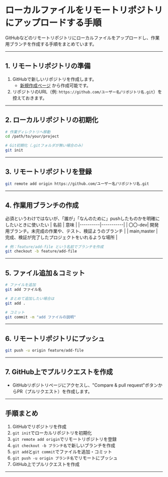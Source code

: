 # ローカルファイルをリモートリポジトリにアップロードする手順

GitHubなどのリモートリポジトリにローカルファイルをアップロードし、作業用ブランチを作成する手順をまとめています。

---

## 1. リモートリポジトリの準備

1. GitHubで新しいリポジトリを作成します。
    - [新規作成ページ](https://github.com/new) から作成可能です。
2. リポジトリのURL（例: `https://github.com/ユーザー名/リポジトリ名.git`）を控えておきます。

---

## 2. ローカルリポジトリの初期化

```bash
# 作業ディレクトリへ移動
cd /path/to/your/project

# Git初期化（.gitフォルダが無い場合のみ）
git init
```

---

## 3. リモートリポジトリを登録

```bash
git remote add origin https://github.com/ユーザー名/リポジトリ名.git
```

---

## 4. 作業用ブランチの作成
必須というわけではないが、「誰が」「なんのために」pushしたものかを明確にしたいときに使いたい
| 名前     |  意味      |
|----------|-----------|
| 〇〇-dev| 開発用ブランチ。未完成の作業や、テスト、検証ようのブランチ   |
| main,master |  完成、検証が完了したプロジェクトをいれるような場所  |

```bash
# 例：feature/add-file という名前でブランチを作成
git checkout -b feature/add-file
```

---

## 5. ファイル追加＆コミット

```bash
# ファイルを追加
git add ファイル名

# まとめて追加したい場合は
git add .

# コミット
git commit -m "add ファイルの説明"
```

---

## 6. リモートリポジトリにプッシュ

```bash
git push -u origin feature/add-file
```

---

## 7. GitHub上でプルリクエストを作成

- GitHubリポジトリページにアクセスし、"Compare & pull request"ボタンからPR（プルリクエスト）を作成します。

---

## 手順まとめ

1. GitHubでリポジトリを作成  
2. `git init`でローカルリポジトリを初期化  
3. `git remote add origin`でリモートリポジトリを登録  
4. `git checkout -b ブランチ名`で新しいブランチを作成  
5. `git add`と`git commit`でファイルを追加・コミット  
6. `git push -u origin ブランチ名`でリモートにプッシュ  
7. GitHub上でプルリクエストを作成

---

